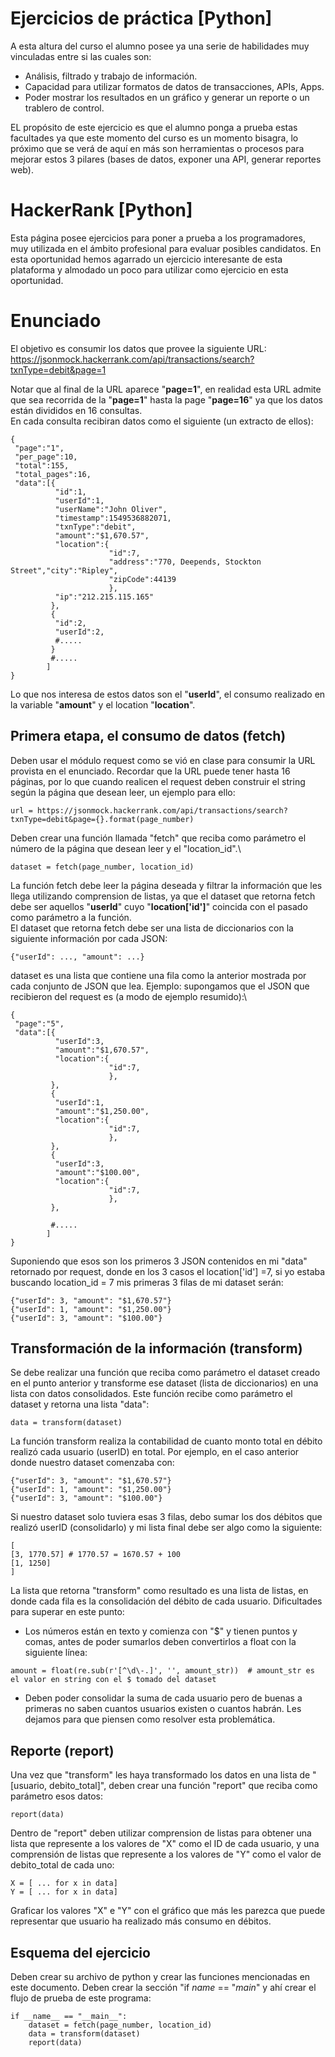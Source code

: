 # Ejercicios de práctica [Python]
A esta altura del curso el alumno posee ya una serie de habilidades muy vinculadas entre si las cuales son:
- Análisis, filtrado y trabajo de información.
- Capacidad para utilizar formatos de datos de transacciones, APIs, Apps.
- Poder mostrar los resultados en un gráfico y generar un reporte o un trablero de control.

EL propósito de este ejercicio es que el alumno ponga a prueba estas facultades ya que este momento del curso es un momento bisagra, lo próximo que se verá de aquí en más son herramientas o procesos para mejorar estos 3 pilares (bases de datos, exponer una API, generar reportes web).

# HackerRank [Python]
Esta página posee ejercicios para poner a prueba a los programadores, muy utilizada en el ámbito profesional para evaluar posibles candidatos. En esta oportunidad hemos agarrado un ejercicio interesante de esta plataforma y almodado un poco para utilizar como ejercicio en esta oportunidad.

# Enunciado
El objetivo es consumir los datos que provee la siguiente URL:\
https://jsonmock.hackerrank.com/api/transactions/search?txnType=debit&page=1

Notar que al final de la URL aparece "__page=1__", en realidad esta URL admite que sea recorrida de la "__page=1__" hasta la page "__page=16__" ya que los datos están divididos en 16 consultas.\
En cada consulta recibiran datos como el siguiente (un extracto de ellos):

```
{
 "page":"1",
 "per_page":10,
 "total":155,
 "total_pages":16,
 "data":[{
          "id":1,
          "userId":1,
          "userName":"John Oliver",
          "timestamp":1549536882071,
          "txnType":"debit",
          "amount":"$1,670.57",
          "location":{
                      "id":7,
                      "address":"770, Deepends, Stockton Street","city":"Ripley",
                      "zipCode":44139
                      },
          "ip":"212.215.115.165"
         },
         {
          "id":2,
          "userId":2,
          #.....
         }
         #.....
        ]
}
```

Lo que nos interesa de estos datos son el "__userId__", el consumo realizado en la variable "__amount__" y el location "__location__".

## Primera etapa, el consumo de datos (fetch)
Deben usar el módulo request como se vió en clase para consumir la URL provista en el enunciado. Recordar que la URL puede tener hasta 16 páginas, por lo que cuando realicen el request deben construir el string según la página que desean leer, un ejemplo para ello:
```
url = https://jsonmock.hackerrank.com/api/transactions/search?txnType=debit&page={}.format(page_number)
```
Deben crear una función llamada "fetch" que reciba como parámetro el número de la página que desean leer y el "location_id".\
```
dataset = fetch(page_number, location_id)
```
La función fetch debe leer la página deseada y filtrar la información que les llega utilizando comprension de listas, ya que el dataset que retorna fetch debe ser aquellos "__userId__" cuyo "__location['id']__" coincida con el pasado como parámetro a la función.\
El dataset que retorna fetch debe ser una lista de diccionarios con la siguiente información por cada JSON:
```
{"userId": ..., "amount": ...}
```
dataset es una lista que contiene una fila como la anterior mostrada por cada conjunto de JSON que lea. Ejemplo: supongamos que el JSON que recibieron del request es (a modo de ejemplo resumido):\
```
{
 "page":"5",
 "data":[{
          "userId":3,
          "amount":"$1,670.57",
          "location":{
                      "id":7,
                      },
         },
         {
          "userId":1,
          "amount":"$1,250.00",
          "location":{
                      "id":7,
                      },
         },
         {
          "userId":3,
          "amount":"$100.00",
          "location":{
                      "id":7,
                      },
         },
         
         #.....
        ]
}
```

Suponiendo que esos son los primeros 3 JSON contenidos en mi "data" retornado por request, donde en los 3 casos el location['id'] =7, si yo estaba buscando location_id = 7 mis primeras 3 filas de mi dataset serán:
```
{"userId": 3, "amount": "$1,670.57"}
{"userId": 1, "amount": "$1,250.00"}
{"userId": 3, "amount": "$100.00"}
```

## Transformación de la información (transform)
Se debe realizar una función que reciba como parámetro el dataset creado en el punto anterior y transforme ese dataset (lista de diccionarios) en una lista con datos consolidados. Este función recibe como parámetro el dataset y retorna una lista "data":
```
data = transform(dataset)
```

La función transform realiza la contabilidad de cuanto monto total en débito realizó cada usuario (userID) en total. Por ejemplo, en el caso anterior donde nuestro dataset comenzaba con:

```
{"userId": 3, "amount": "$1,670.57"}
{"userId": 1, "amount": "$1,250.00"}
{"userId": 3, "amount": "$100.00"}
```

Si nuestro dataset solo tuviera esas 3 filas, debo sumar los dos débitos que realizó userID (consolidarlo) y mi lista final debe ser algo como la siguiente:
```
[
[3, 1770.57] # 1770.57 = 1670.57 + 100
[1, 1250]
]
```

La lista que retorna "transform" como resultado es una lista de listas, en donde cada fila es la consolidación del débito de cada usuario. Dificultades para superar en este punto:
- Los números están en texto y comienza con "$" y tienen puntos y comas, antes de poder sumarlos deben convertirlos a float con la siguiente línea:
```
amount = float(re.sub(r'[^\d\-.]', '', amount_str))  # amount_str es el valor en string con el $ tomado del dataset
```
- Deben poder consolidar la suma de cada usuario pero de buenas a primeras no saben cuantos usuarios existen o cuantos habrán. Les dejamos para que piensen como resolver esta problemática.

## Reporte (report)
Una vez que "transform" les haya transformado los datos en una lista de "[usuario, debito_total]", deben crear una función "report" que reciba como parámetro esos datos:
```
report(data)
```
Dentro de "report" deben utilizar comprension de listas para obtener una lista que represente a los valores de "X" como el ID de cada usuario, y una comprensión de listas que represente a los valores de "Y" como el valor de debito_total de cada uno:
```
X = [ ... for x in data]
Y = [ ... for x in data]
```

Graficar los valores "X" e "Y" con el gráfico que más les parezca que puede representar que usuario ha realizado más consumo en débitos.

## Esquema del ejercicio
Deben crear su archivo de python y crear las funciones mencionadas en este documento. Deben crear la sección "if _name_ == "_main_" y ahí crear el flujo de prueba de este programa:
```
if __name__ == "__main__":
    dataset = fetch(page_number, location_id)
    data = transform(dataset)
    report(data)

```


